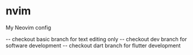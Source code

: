 # nvim
My Neovim config

-- checkout basic branch for text editing only
-- checkout dev branch for software development
-- checkout dart branch for flutter development
